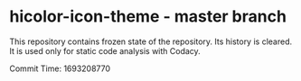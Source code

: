 # hicolor-icon-theme - master branch

This repository contains frozen state of the repository.
Its history is cleared. It is used only for static code
analysis with Codacy.

Commit Time: 1693208770